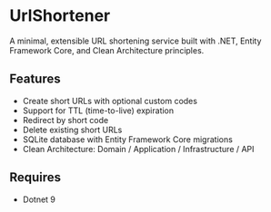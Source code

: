 # UrlShortener

A minimal, extensible URL shortening service built with .NET, Entity Framework Core, and Clean Architecture principles.

## Features

- Create short URLs with optional custom codes
- Support for TTL (time-to-live) expiration
- Redirect by short code
- Delete existing short URLs
- SQLite database with Entity Framework Core migrations
- Clean Architecture: Domain / Application / Infrastructure / API

## Requires
- Dotnet 9
